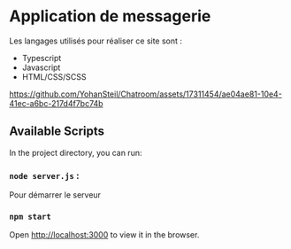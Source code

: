 # Application de messagerie

Les langages utilisés pour réaliser ce site sont :
- Typescript
- Javascript
- HTML/CSS/SCSS

https://github.com/YohanSteil/Chatroom/assets/17311454/ae04ae81-10e4-41ec-a6bc-217d4f7bc74b


## Available Scripts

In the project directory, you can run:

### `node server.js` :
Pour démarrer le serveur 

### `npm start`
Open [http://localhost:3000](http://localhost:3000) to view it in the browser.


